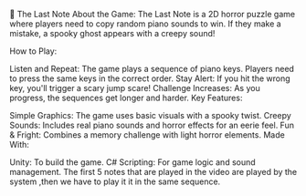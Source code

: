 🎵 The Last Note
About the Game:
The Last Note is a 2D horror puzzle game where players need to copy random piano sounds to win. If they make a mistake, a spooky ghost appears with a creepy sound!

How to Play:

Listen and Repeat: The game plays a sequence of piano keys. Players need to press the same keys in the correct order.
Stay Alert: If you hit the wrong key, you'll trigger a scary jump scare!
Challenge Increases: As you progress, the sequences get longer and harder.
Key Features:

Simple Graphics: The game uses basic visuals with a spooky twist.
Creepy Sounds: Includes real piano sounds and horror effects for an eerie feel.
Fun & Fright: Combines a memory challenge with light horror elements.
Made With:

Unity: To build the game.
C# Scripting: For game logic and sound management.
The first 5 notes that are played in the video are played by the system ,then we have to play it it in the same sequence.
